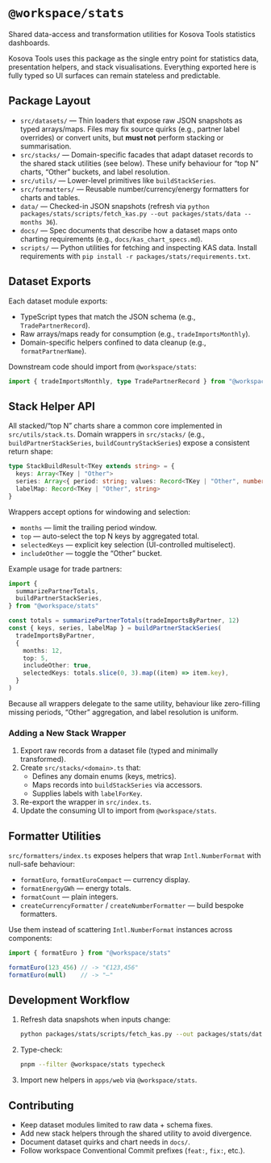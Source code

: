 # `@workspace/stats`

Shared data-access and transformation utilities for Kosova Tools statistics dashboards.

Kosova Tools uses this package as the single entry point for statistics data,
presentation helpers, and stack visualisations. Everything exported here is
fully typed so UI surfaces can remain stateless and predictable.

## Package Layout

- `src/datasets/` — Thin loaders that expose raw JSON snapshots as typed
  arrays/maps. Files may fix source quirks (e.g., partner label overrides) or
  convert units, but **must not** perform stacking or summarisation.
- `src/stacks/` — Domain-specific facades that adapt dataset records to the
  shared stack utilities (see below). These unify behaviour for “top N” charts,
  “Other” buckets, and label resolution.
- `src/utils/` — Lower-level primitives like `buildStackSeries`.
- `src/formatters/` — Reusable number/currency/energy formatters for charts and
  tables.
- `data/` — Checked-in JSON snapshots (refresh via
  `python packages/stats/scripts/fetch_kas.py --out packages/stats/data --months 36`).
- `docs/` — Spec documents that describe how a dataset maps onto charting
  requirements (e.g., `docs/kas_chart_specs.md`).
- `scripts/` — Python utilities for fetching and inspecting KAS data. Install
  requirements with `pip install -r packages/stats/requirements.txt`.

## Dataset Exports

Each dataset module exports:

- TypeScript types that match the JSON schema (e.g., `TradePartnerRecord`).
- Raw arrays/maps ready for consumption (e.g., `tradeImportsMonthly`).
- Domain-specific helpers confined to data cleanup (e.g., `formatPartnerName`).

Downstream code should import from `@workspace/stats`:

```ts
import { tradeImportsMonthly, type TradePartnerRecord } from "@workspace/stats"
```

## Stack Helper API

All stacked/“top N” charts share a common core implemented in
`src/utils/stack.ts`. Domain wrappers in `src/stacks/` (e.g.,
`buildPartnerStackSeries`, `buildCountryStackSeries`) expose a consistent return
shape:

```ts
type StackBuildResult<TKey extends string> = {
  keys: Array<TKey | "Other">
  series: Array<{ period: string; values: Record<TKey | "Other", number> }>
  labelMap: Record<TKey | "Other", string>
}
```

Wrappers accept options for windowing and selection:

- `months` — limit the trailing period window.
- `top` — auto-select the top N keys by aggregated total.
- `selectedKeys` — explicit key selection (UI-controlled multiselect).
- `includeOther` — toggle the “Other” bucket.

Example usage for trade partners:

```ts
import {
  summarizePartnerTotals,
  buildPartnerStackSeries,
} from "@workspace/stats"

const totals = summarizePartnerTotals(tradeImportsByPartner, 12)
const { keys, series, labelMap } = buildPartnerStackSeries(
  tradeImportsByPartner,
  {
    months: 12,
    top: 5,
    includeOther: true,
    selectedKeys: totals.slice(0, 3).map((item) => item.key),
  }
)
```

Because all wrappers delegate to the same utility, behaviour like zero-filling
missing periods, “Other” aggregation, and label resolution is uniform.

### Adding a New Stack Wrapper

1. Export raw records from a dataset file (typed and minimally transformed).
2. Create `src/stacks/<domain>.ts` that:
   - Defines any domain enums (keys, metrics).
   - Maps records into `buildStackSeries` via accessors.
   - Supplies labels with `labelForKey`.
3. Re-export the wrapper in `src/index.ts`.
4. Update the consuming UI to import from `@workspace/stats`.

## Formatter Utilities

`src/formatters/index.ts` exposes helpers that wrap `Intl.NumberFormat` with
null-safe behaviour:

- `formatEuro`, `formatEuroCompact` — currency display.
- `formatEnergyGWh` — energy totals.
- `formatCount` — plain integers.
- `createCurrencyFormatter` / `createNumberFormatter` — build bespoke formatters.

Use them instead of scattering `Intl.NumberFormat` instances across components:

```ts
import { formatEuro } from "@workspace/stats"

formatEuro(123_456) // -> "€123,456"
formatEuro(null)    // -> "—"
```

## Development Workflow

1. Refresh data snapshots when inputs change:
   ```bash
   python packages/stats/scripts/fetch_kas.py --out packages/stats/data --months 36
   ```
2. Type-check:
   ```bash
   pnpm --filter @workspace/stats typecheck
   ```
3. Import new helpers in `apps/web` via `@workspace/stats`.

## Contributing

- Keep dataset modules limited to raw data + schema fixes.
- Add new stack helpers through the shared utility to avoid divergence.
- Document dataset quirks and chart needs in `docs/`.
- Follow workspace Conventional Commit prefixes (`feat:`, `fix:`, etc.).
